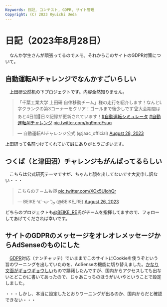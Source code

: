```yaml
---
Keywords: 日記, コンテスト, GDPR, サイト管理
Copyright: (C) 2023 Ryuichi Ueda
---
```


# 日記（2023年8月28日）

　なんか学生さんが頑張ってるのでメモ。それからこのサイトのGDPR対策について。

## 自動運転AIチャレンジでなんかすごいらしい

　上田研公然机の下プロジェクトです。内容全然知りません。

<blockquote class="twitter-tweet"><p lang="ja" dir="ltr">「千葉工業大学 上田研 自律移動チーム」様の走行を紹介します！なんとL字クランクの第3コーナーをクリア！ゴールまで後少しです🏆大会期間はあと4日間🚀日々記録が更新されています！<a href="https://twitter.com/hashtag/%E8%87%AA%E5%8B%95%E9%81%8B%E8%BB%A2%E3%82%B7%E3%83%9F%E3%83%A5%E3%83%AC%E3%83%BC%E3%82%BF?src=hash&amp;ref_src=twsrc%5Etfw">#自動運転シミュレータ</a> <a href="https://twitter.com/hashtag/%E8%87%AA%E5%8B%95%E9%81%8B%E8%BB%A2AI%E3%83%81%E3%83%A3%E3%83%AC%E3%83%B3%E3%82%B8?src=hash&amp;ref_src=twsrc%5Etfw">#自動運転AIチャレンジ</a> <a href="https://t.co/bq9mrcFsuq">pic.twitter.com/bq9mrcFsuq</a></p>&mdash; 自動運転AIチャレンジ公式 (@jaac_official) <a href="https://twitter.com/jaac_official/status/1696070115517980705?ref_src=twsrc%5Etfw">August 28, 2023</a></blockquote> <script async src="https://platform.twitter.com/widgets.js" charset="utf-8"></script>

上田研って名前つけてくれていて誠にありがとうございます。


## つくば（と津田沼）チャレンジもがんばってるらしい

　こちらは公式研究テーマですが、ちゃんと顔を出してないです大変申し訳ない・・・

<blockquote class="twitter-tweet"><p lang="ja" dir="ltr">こちらのチ－ムも😼 <a href="https://t.co/XOx5UIohQr">pic.twitter.com/XOx5UIohQr</a></p>&mdash; BEIKE ٩(´･ω･`)و (@BEIKE_RE) <a href="https://twitter.com/BEIKE_RE/status/1695309693026246683?ref_src=twsrc%5Etfw">August 26, 2023</a></blockquote>

どちらのプロジェクトも[@BEIKE_RE](https://twitter.com/BEIKE_RE)氏がチームを指揮してますので、フォローしてあげてくだされば幸いです。

## サイトのGDPRのメッセージをオレオレメッセージからAdSenseのものにした

　[GDPR](https://www.ppc.go.jp/enforcement/infoprovision/EU/)対応（ナンチャッテ）でいままでこのサイトにCookieを使うぞという旨のワーニングを出していたのを、AdSenseの機能に切り替えました。[かなり文面がギョウギョウしい](https://misskey.io/notes/9iyechk7c7)もので躊躇したんですが、国内からアクセスしても出ないとどこかに書いてあったので、じゃあこっちのほうがいいやということで設定しました。

・・・しかし、本当に設定したとおりワーニングが出るのか、国内からだと確認できない・・・
